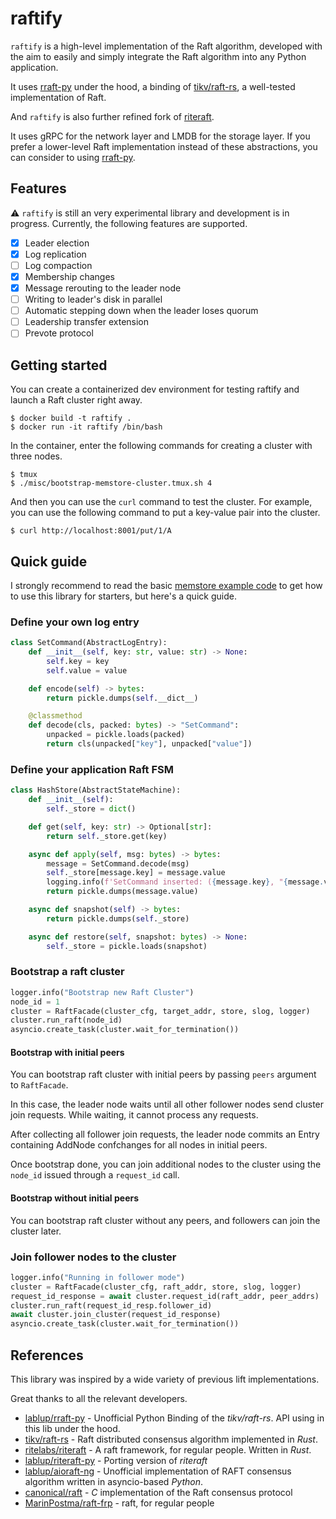 # raftify

`raftify` is a high-level implementation of the Raft algorithm, developed with the aim to easily and simply integrate the Raft algorithm into any Python application.

It uses [rraft-py](https://github.com/lablup/rraft-py) under the hood, a binding of [tikv/raft-rs](https://github.com/tikv/raft-rs), a well-tested implementation of Raft.

And `raftify` is also further refined fork of [riteraft](https://github.com/ritelabs/riteraft).

It uses gRPC for the network layer and LMDB for the storage layer. If you prefer a lower-level Raft implementation instead of these abstractions, you can consider to using [rraft-py](https://github.com/lablup/rraft-py).

## Features

⚠️ `raftify` is still an very experimental library and development is in progress. Currently, the following features are supported.

- [x] Leader election
- [x] Log replication
- [ ] Log compaction
- [x] Membership changes
- [x] Message rerouting to the leader node
- [ ] Writing to leader's disk in parallel
- [ ] Automatic stepping down when the leader loses quorum
- [ ] Leadership transfer extension
- [ ] Prevote protocol

## Getting started

You can create a containerized dev environment for testing raftify and launch a Raft cluster right away.

```
$ docker build -t raftify .
$ docker run -it raftify /bin/bash
```

In the container, enter the following commands for creating a cluster with three nodes.

```
$ tmux
$ ./misc/bootstrap-memstore-cluster.tmux.sh 4
```

And then you can use the `curl` command to test the cluster. For example, you can use the following command to put a key-value pair into the cluster.

```
$ curl http://localhost:8001/put/1/A
```

## Quick guide

I strongly recommend to read the basic [memstore example code](https://github.com/lablup/raftify/blob/main/examples/basic/main.py) to get how to use this library for starters, but here's a quick guide.

### Define your own log entry

```py
class SetCommand(AbstractLogEntry):
    def __init__(self, key: str, value: str) -> None:
        self.key = key
        self.value = value

    def encode(self) -> bytes:
        return pickle.dumps(self.__dict__)

    @classmethod
    def decode(cls, packed: bytes) -> "SetCommand":
        unpacked = pickle.loads(packed)
        return cls(unpacked["key"], unpacked["value"])
```

### Define your application Raft FSM

```py
class HashStore(AbstractStateMachine):
    def __init__(self):
        self._store = dict()

    def get(self, key: str) -> Optional[str]:
        return self._store.get(key)

    async def apply(self, msg: bytes) -> bytes:
        message = SetCommand.decode(msg)
        self._store[message.key] = message.value
        logging.info(f'SetCommand inserted: ({message.key}, "{message.value}")')
        return pickle.dumps(message.value)

    async def snapshot(self) -> bytes:
        return pickle.dumps(self._store)

    async def restore(self, snapshot: bytes) -> None:
        self._store = pickle.loads(snapshot)
```

### Bootstrap a raft cluster

```py
logger.info("Bootstrap new Raft Cluster")
node_id = 1
cluster = RaftFacade(cluster_cfg, target_addr, store, slog, logger)
cluster.run_raft(node_id)
asyncio.create_task(cluster.wait_for_termination())
```

#### Bootstrap with initial peers

You can bootstrap raft cluster with initial peers by passing `peers` argument to `RaftFacade`.

In this case, the leader node waits until all other follower nodes send cluster join requests. While waiting, it cannot process any requests.

After collecting all follower join requests, the leader node commits an Entry containing AddNode confchanges for all nodes in initial peers.

Once bootstrap done, you can join additional nodes to the cluster using the `node_id` issued through a `request_id` call.

#### Bootstrap without initial peers

You can bootstrap raft cluster without any peers, and followers can join the cluster later.

### Join follower nodes to the cluster

```py
logger.info("Running in follower mode")
cluster = RaftFacade(cluster_cfg, raft_addr, store, slog, logger)
request_id_response = await cluster.request_id(raft_addr, peer_addrs)
cluster.run_raft(request_id_resp.follower_id)
await cluster.join_cluster(request_id_response)
asyncio.create_task(cluster.wait_for_termination())
```

## References

This library was inspired by a wide variety of previous lift implementations.

Great thanks to all the relevant developers.

- [lablup/rraft-py](https://github.com/lablup/rraft-py) - Unofficial Python Binding of the *tikv/raft-rs*. API using in this lib under the hood.
- [tikv/raft-rs](https://github.com/tikv/raft-rs) - Raft distributed consensus algorithm implemented in *Rust*.
- [ritelabs/riteraft](https://github.com/ritelabs/riteraft) - A raft framework, for regular people. Written in *Rust*.
- [lablup/riteraft-py](https://github.com/lablup/riteraft-py) - Porting version of *riteraft*
- [lablup/aioraft-ng](https://github.com/lablup/aioraft-ng) - Unofficial implementation of RAFT consensus algorithm written in asyncio-based *Python*.
- [canonical/raft](https://github.com/canonical/raft) - *C* implementation of the Raft consensus protocol
- [MarinPostma/raft-frp](https://github.com/MarinPostma/raft-frp) - raft, for regular people
